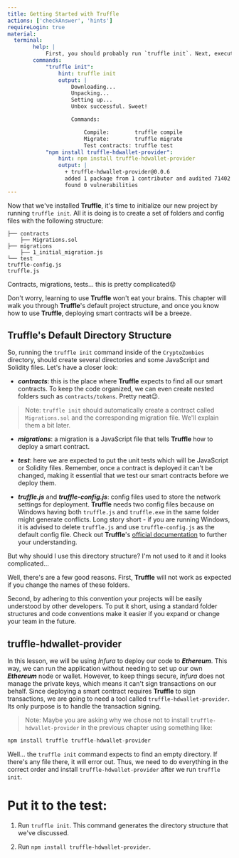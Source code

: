 ```yaml
---
title: Getting Started with Truffle
actions: ['checkAnswer', 'hints']
requireLogin: true
material:
  terminal:
        help: |
            First, you should probably run `truffle init`. Next, execute `npm install truffle-hdwallet-provider`
        commands:
            "truffle init":
                hint: truffle init
                output: |
                    Downloading...
                    Unpacking...
                    Setting up...
                    Unbox successful. Sweet!

                    Commands:

                        Compile:        truffle compile
                        Migrate:        truffle migrate
                        Test contracts: truffle test
            "npm install truffle-hdwallet-provider":
                hint: npm install truffle-hdwallet-provider
                output: |
                  + truffle-hdwallet-provider@0.0.6
                  added 1 package from 1 contributor and audited 71402 packages in 5.612s
                  found 0 vulnerabilities
---
```


Now that we've installed  **Truffle**, it's time to initialize our new project by running `truffle init`. All it is doing is to create a set of folders and config files with the following structure:

```
├── contracts
    ├── Migrations.sol
├── migrations
    ├── 1_initial_migration.js
└── test
truffle-config.js
truffle.js
```

Contracts, migrations, tests... this is pretty complicated😟

Don't worry, learning to use **Truffle** won't eat your brains. This chapter will walk you through **Truffle**'s default project structure, and once you know how to use **Truffle**, deploying smart contracts will be a breeze.

## Truffle's Default Directory Structure

So, running the `truffle init` command inside of the `CryptoZombies` directory, should create several directories and some JavaScript and Solidity files. Let's have a closer look:

 - ***contracts***: this is the place where **Truffle** expects to find all our smart contracts. To keep the code organized, we can even create nested folders such as `contracts/tokens`. Pretty neat😉.

 >Note: `truffle init` should automatically create a contract called `Migrations.sol` and the corresponding migration file. We'll explain them a bit later.

 - ***migrations***: a migration is a JavaScript file that tells **Truffle** how to deploy a smart contract.

 - ***test***: here we are expected to put the unit tests which will be JavaScript or Solidity files. Remember, once a contract is deployed it can't be changed, making it essential that we test our smart contracts before we deploy them.

 - ***truffle.js*** and ***truffle-config.js***: config files used to store the network settings for deployment. **Truffle** needs two config files because on Windows having both `truffle.js` and `truffle.exe` in the same folder might generate conflicts. Long story short - if you are running Windows, it is advised to delete `truffle.js` and use `truffle-config.js` as the default config file. Check out **Truffle**'s <a href="https://truffleframework.com/docs/truffle/reference/configuration" target=_blank>official documentation</a> to further your understanding.


But why should I use this directory structure? I'm not used to it and it looks complicated...

Well, there's are a few good reasons. First, **Truffle** will not work as expected if you change the names of these folders.

Second, by adhering to this convention your projects will be easily understood by other developers. To put it short, using a standard folder structures and code conventions make it easier if you expand or change your team in the future.

## truffle-hdwallet-provider

In this lesson, we will be using _Infura_ to deploy our code to ***Ethereum***. This way, we can run the application without needing to set up our own ***Ethereum*** node or wallet.
However, to keep things secure, _Infura_ does not manage the private keys, which means it can't sign transactions on our behalf. Since deploying a smart contract requires **Truffle** to sign transactions, we are going to need a tool called `truffle-hdwallet-provider`. Its only purpose is to handle the transaction signing.

>Note: Maybe you are asking why we chose not to install `truffle-hdwallet-provider` in the previous chapter using something like:

 ```JavaScript
 npm install truffle truffle-hdwallet-provider
 ```
 
Well... the `truffle init` command expects to find an empty directory. If there's any file there, it will error out. Thus, we need to do everything in the correct order and install `truffle-hdwallet-provider` after we run `truffle init`.


# Put it to the test:

1. Run `truffle init`. This command generates the directory structure that we've discussed.

2. Run `npm install truffle-hdwallet-provider`.
